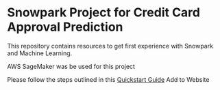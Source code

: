 # Snowpark Project for Credit Card Approval Prediction
This repository contains resources to get first experience with Snowpark and Machine Learning.

AWS SageMaker was be used for this project

Please follow the steps outlined in this [Quickstart Guide](https://quickstarts.snowflake.com/guide/getting_started_snowpark_machine_learning/index.html)
Add to Website

